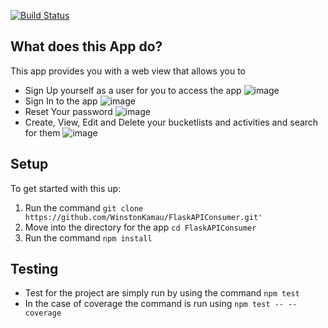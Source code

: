 [![Build Status](https://travis-ci.org/WinstonKamau/FlaskAPIConsumer.svg?branch=development)](https://travis-ci.org/WinstonKamau/FlaskAPIConsumer)
## What does this App do?
This app provides you with a web view that allows you to 
- Sign Up yourself as a user for you to access the app
![image](https://user-images.githubusercontent.com/29925144/31103533-1b0792a2-a7e0-11e7-8373-7ffa309447fc.png)
- Sign In to the app
![image](https://user-images.githubusercontent.com/29925144/31103538-2146d75e-a7e0-11e7-987e-1e0f03fd8b72.png)
- Reset Your password
![image](https://user-images.githubusercontent.com/29925144/31103597-774a9708-a7e0-11e7-8741-2919e1a25e81.png)
- Create, View, Edit and Delete your bucketlists and activities and search for them
![image](https://user-images.githubusercontent.com/29925144/31103603-7be98fe4-a7e0-11e7-95a0-bb87ed0709d5.png)


## Setup
To get started with this up:
1. Run the command `git clone https://github.com/WinstonKamau/FlaskAPIConsumer.git'`
2. Move into the directory for the app `cd FlaskAPIConsumer`
3. Run the command `npm install`

## Testing
- Test for the project are simply run by using the command `npm test`
- In the case of coverage the command is run using `npm test -- --coverage`

